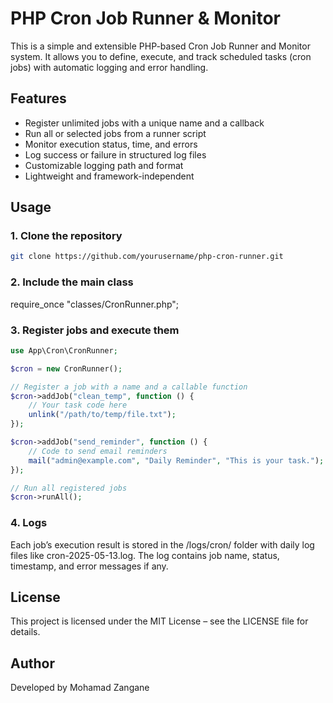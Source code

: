 # PHP Cron Job Runner & Monitor

This is a simple and extensible PHP-based Cron Job Runner and Monitor system. It allows you to define, execute, and track scheduled tasks (cron jobs) with automatic logging and error handling.

## Features

- Register unlimited jobs with a unique name and a callback
- Run all or selected jobs from a runner script
- Monitor execution status, time, and errors
- Log success or failure in structured log files
- Customizable logging path and format
- Lightweight and framework-independent

## Usage

### 1. Clone the repository

```bash
git clone https://github.com/yourusername/php-cron-runner.git
```

### 2. Include the main class

require_once "classes/CronRunner.php";

### 3. Register jobs and execute them

```php
use App\Cron\CronRunner;

$cron = new CronRunner();

// Register a job with a name and a callable function
$cron->addJob("clean_temp", function () {
    // Your task code here
    unlink("/path/to/temp/file.txt");
});

$cron->addJob("send_reminder", function () {
    // Code to send email reminders
    mail("admin@example.com", "Daily Reminder", "This is your task.");
});

// Run all registered jobs
$cron->runAll();

```

### 4. Logs

Each job’s execution result is stored in the /logs/cron/ folder with daily log files like cron-2025-05-13.log. The log contains job name, status, timestamp, and error messages if any.

## License

This project is licensed under the MIT License – see the LICENSE file for details.

## Author

Developed by Mohamad Zangane

